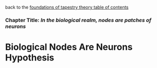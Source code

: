 back to the [foundations of tapestry theory table of contents](https://github.com/wds4/tribal-tapestry/blob/main/essays/bookJustification/hypotheses/tapestryFoundation.md)

### Chapter Title: *In the biological realm, nodes are patches of neurons*

Biological Nodes Are Neurons Hypothesis
=====


